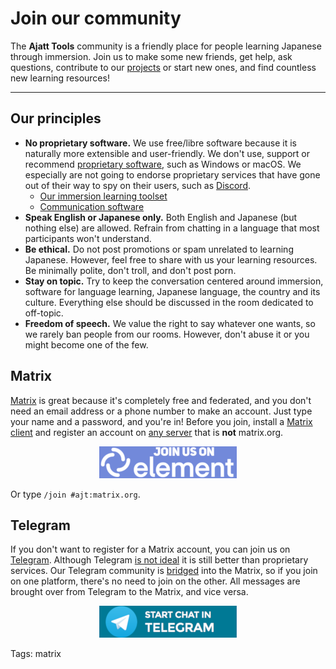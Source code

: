 # Join our community

The **Ajatt Tools** community is a friendly place
for people learning Japanese through immersion.
Join us to make some new friends, get help, ask questions, contribute to our
[projects](https://github.com/Ajatt-Tools)
or start new ones,
and find countless new learning resources!

****

## Our principles

* **No proprietary software.**
We use free/libre software because
it is naturally more extensible and user-friendly.
We don't use, support or recommend
[proprietary software](https://www.gnu.org/proprietary/),
such as Windows or macOS.
We especially are not going to endorse proprietary services
that have gone out of their way to spy on their users, such as
[Discord](how-to-save-the-japanese-learning-community.html).
	* [Our immersion learning toolset](our-immersion-learning-toolset.html)
	* [Communication software](https://web.archive.org/web/https://wiki.installgentoo.com/wiki/Communication#Synchronous_Communication_.28Real_time.29)
* **Speak English or Japanese only.**
Both English and Japanese (but nothing else) are allowed.
Refrain from chatting in a language that most participants won't understand.
* **Be ethical.**
Do not post promotions or spam unrelated to learning Japanese.
However, feel free to share with us your learning resources.
Be minimally polite, don't troll, and don't post porn.
* **Stay on topic.**
Try to keep the conversation centered around
immersion, software for language learning,
Japanese language, the country and its culture.
Everything else should be discussed in the room dedicated to off-topic.
* **Freedom of speech.**
We value the right to say whatever one wants,
so we rarely ban people from our rooms.
However, don't abuse it or you might become one of the few.

## Matrix

[Matrix](https://wiki.archlinux.org/index.php/Matrix)
is great because it's completely free and federated,
and you don't need an email address or a phone number to make an account.
Just type your name and a password, and you're in!
Before you join, install a
[Matrix client](https://wiki.archlinux.org/index.php/List_of_applications/Internet#Matrix_clients)
and register an account on [any server](list-of-matrix-servers.html) that is **not** matrix.org.

<p align="center">
	<a href="https://matrix.to/#/#ajt:matrix.org?via=g33k.se&via=t2bot.io&via=matrix.org">
		<img alt="matrix" src="img/join_us_on_element_220x51.png">
	</a>
</p>

Or type `/join #ajt:matrix.org`.

## Telegram

If you don't want to register for a Matrix account, you can join us on
[Telegram](https://telegram.org/).
Although Telegram
[is not ideal](https://spyware.neocities.org/articles/telegram.html)
it is still better than proprietary services.
Our Telegram community is
[bridged](https://t2bot.io/telegram/) into the Matrix,
so if you join on one platform, there's no need to join on the other.
All messages are brought over from Telegram to the Matrix, and vice versa.

<p align="center">
	<a href="https://t.me/jap_chat">
		<img alt="telegram" src="img/start_chat_in_telegram_220x51.png">
	</a>
</p>

Tags: matrix
